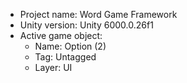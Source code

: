 <!-- UNITY CODE ASSIST INSTRUCTIONS START -->
- Project name: Word Game Framework
- Unity version: Unity 6000.0.26f1
- Active game object:
  - Name: Option (2)
  - Tag: Untagged
  - Layer: UI
<!-- UNITY CODE ASSIST INSTRUCTIONS END -->